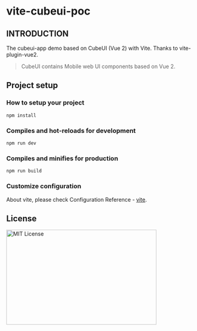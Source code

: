 # vite-cubeui-poc

## INTRODUCTION

The cubeui-app demo based on CubeUI (Vue 2) with Vite. Thanks to vite-plugin-vue2.

> CubeUI contains Mobile web UI components based on Vue 2.

## Project setup

### How to setup your project
```
npm install
```

### Compiles and hot-reloads for development
```
npm run dev
```

### Compiles and minifies for production
```
npm run build
```

### Customize configuration

About vite, please check Configuration Reference - [vite](https://github.com/vitejs/vite).

## License

<img src="https://nikoni.top/images/niko-mit.png" alt="MIT License" width="396" height="250"/>

